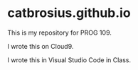 # catbrosius.github.io
This is my repository for PROG 109.

I wrote this on Cloud9.

I wrote this in Visual Studio Code in Class.
